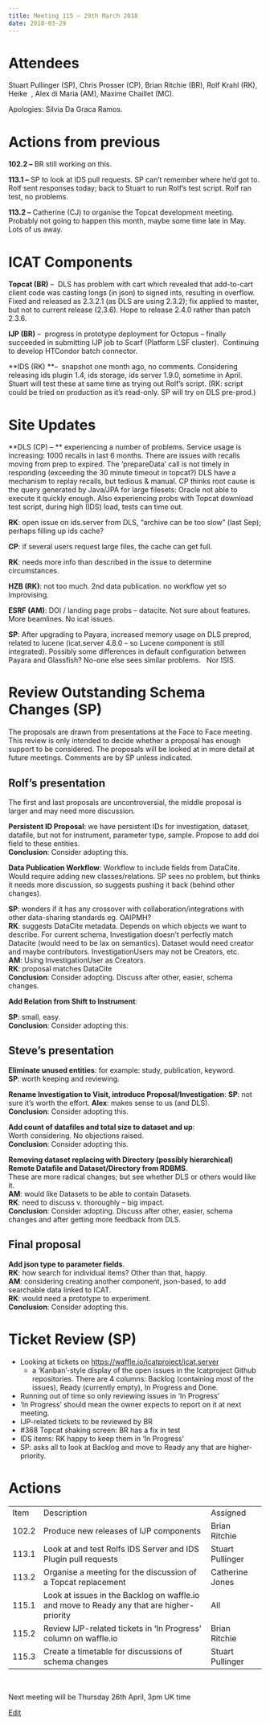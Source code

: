 ```yaml
---
title: Meeting 115 – 29th March 2018
date: 2018-03-29
---
```


# Attendees

Stuart Pullinger (SP), Chris Prosser (CP), Brian Ritchie (BR), Rolf
Krahl (RK), Heike  , Alex di Maria (AM), Maxime Chaillet (MC).

Apologies: Silvia Da Graca Ramos.

# Actions from previous

**102.2 –** BR still working on this.

**113.1 –** SP to look at IDS pull requests. SP can’t remember where
he’d got to. Rolf sent responses today; back to Stuart to run Rolf’s
test script. Rolf ran test, no problems.

**113.2 –** Catherine (CJ) to organise the Topcat development meeting.
Probably not going to happen this month, maybe some time late in May.
Lots of us away.

# ICAT Components

**Topcat (BR)** –  DLS has problem with cart which revealed that
add-to-cart client code was casting longs (in json) to signed ints,
resulting in overflow. Fixed and released as 2.3.2.1 (as DLS are using
2.3.2); fix applied to master, but not to current release (2.3.6). Hope
to release 2.4.0 rather than patch 2.3.6.

**IJP (BR)** –  progress in prototype deployment for Octopus – finally
succeeded in submitting IJP job to Scarf (Platform LSF cluster). 
Continuing to develop HTCondor batch connector.

**IDS (RK) **–  snapshot one month ago, no comments. Considering
releasing ids plugin 1.4, ids storage, ids server 1.9.0, sometime in
April. Stuart will test these at same time as trying out Rolf’s script.
(RK: script could be tried on production as it’s read-only. SP will try
on DLS pre-prod.)

# Site Updates

**DLS (CP) – ** experiencing a number of problems. Service usage is
increasing: 1000 recalls in last 6 months. There are issues with recalls
moving from prep to expired. The ‘prepareData’ call is not timely in
responding (exceeding the 30 minute timeout in topcat?) DLS have a
mechanism to replay recalls, but tedious & manual. CP thinks root cause
is the query generated by Java/JPA for large filesets: Oracle not able
to execute it quickly enough. Also experiencing probs with Topcat
download test script, during high (IDS) load, tests can time out.

**RK**: open issue on ids.server from DLS, “archive can be too slow”
(last Sep); perhaps filling up ids cache?

**CP**: if several users request large files, the cache can get full.

**RK**: needs more info than described in the issue to determine
circumstances.

**HZB (RK)**: not too much. 2nd data publication. no workflow yet so
improvising.

**ESRF (AM)**: DOI / landing page probs – datacite. Not sure about
features. More beamlines. No icat issues.

**SP**: After upgrading to Payara, increased memory usage on DLS
preprod, related to lucene (icat.server 4.8.0 – so Lucene component is
still integrated). Possibly some differences in default configuration
between Payara and Glassfish? No-one else sees similar problems.   Nor
ISIS.

# Review Outstanding Schema Changes (SP)

The proposals are drawn from presentations at the Face to Face meeting.
This review is only intended to decide whether a proposal has enough
support to be considered. The proposals will be looked at in more detail
at future meetings. Comments are by SP unless indicated.

## Rolf’s presentation

The first and last proposals are uncontroversial, the middle proposal is
larger and may need more discussion.

**Persistent ID Proposal**: we have persistent IDs for investigation,
dataset, datafile, but not for instrument, parameter type, sample.
Propose to add doi field to these entities.  
**Conclusion**: Consider adopting this.

**Data Publication Workflow**: Workflow to include fields from DataCite.
Would require adding new classes/relations. SP sees no problem, but
thinks it needs more discussion, so suggests pushing it back (behind
other changes).

**SP**: wonders if it has any crossover with collaboration/integrations
with other data-sharing standards eg. OAIPMH?  
**RK**: suggests DataCite metadata. Depends on which objects we want to
describe. For current schema, Investigation doesn’t perfectly match
Datacite (would need to be lax on semantics). Dataset would need creator
and maybe contributors. InvestigationUsers may not be Creators, etc.  
**AM**: Using InvestigationUser as Creators.  
**RK**: proposal matches DataCite  
**Conclusion**: Consider adopting. Discuss after other, easier, schema
changes.

**Add Relation from Shift to Instrument**:

**SP**: small, easy.  
**Conclusion**: Consider adopting this.

## Steve’s presentation

**Eliminate unused entities**: for example: study, publication,
keyword.  
**SP**: worth keeping and reviewing.

**Rename Investigation to Visit, introduce Proposal/Investigation**:
**SP**: not sure it’s worth the effort. **Alex**: makes sense to us (and
DLS).  
**Conclusion**: Consider adopting this.

**Add count of datafiles and total size to dataset and up**:  
Worth considering. No objections raised.  
**Conclusion**: Consider adopting this.

**Removing dataset replacing with Directory (possibly hierarchical)**  
**Remote Datafile and Dataset/Directory from RDBMS**.  
These are more radical changes; but see whether DLS or others would like
it.  
**AM**: would like Datasets to be able to contain Datasets.  
**RK**: need to discuss v. thoroughly – big impact.  
**Conclusion**: Consider adopting. Discuss after other, easier, schema
changes and after getting more feedback from DLS.

## Final proposal

**Add json type to parameter fields**.  
**RK**: how search for individual items? Other than that, happy.  
**AM**: considering creating another component, json-based, to add
searchable data linked to ICAT.  
**RK**: would need a prototype to experiment.  
**Conclusion**: Consider adopting this.

# Ticket Review (SP)

  - Looking at tickets on https://waffle.io/icatproject/icat.server
      - a ‘Kanban’-style display of the open issues in the Icatproject
        Github repositories. There are 4 columns: Backlog (containing
        most of the issues), Ready (currently empty), In Progress and
        Done.
  - Running out of time so only reviewing issues in ‘In Progress’
  - ‘In Progress’ should mean the owner expects to report on it at next
    meeting.
  - IJP-related tickets to be reviewed by BR
  - \#368 Topcat shaking screen: BR has a fix in test
  - IDS items: RK happy to keep them in ‘In Progress’
  - SP: asks all to look at Backlog and move to Ready any that are
    higher-priority.

# Actions

|       |                                                                                           |                  |
| ----- | ----------------------------------------------------------------------------------------- | ---------------- |
| Item  | Description                                                                               | Assigned         |
| 102.2 | Produce new releases of IJP components                                                    | Brian Ritchie    |
| 113.1 | Look at and test Rolfs IDS Server and IDS Plugin pull requests                            | Stuart Pullinger |
| 113.2 | Organise a meeting for the discussion of a Topcat replacement                             | Catherine Jones  |
| 115.1 | Look at issues in the Backlog on waffle.io and move to Ready any that are higher-priority | All              |
| 115.2 | Review IJP-related tickets in ‘In Progress’ column on waffle.io                           | Brian Ritchie    |
| 115.3 | Create a timetable for discussions of schema changes                                      | Stuart Pullinger |

 

Next meeting will be Thursday 26th April, 3pm UK time

[Edit](https://icatproject.org/wp-admin/post.php?post=1612&action=edit)
